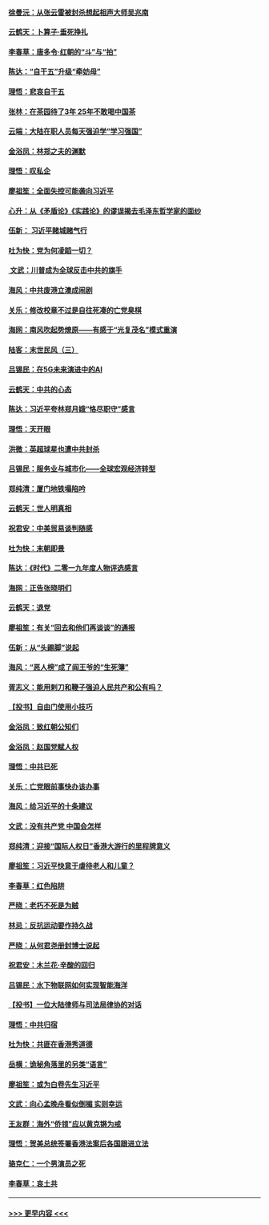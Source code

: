 #### [徐曼沅：从张云雷被封杀想起相声大师吴兆南](../pages/nsc993/n11741816.md?t=12250201) 
#### [云鹤天：卜算子‧垂死挣扎](../pages/nsc993/n11739956.md?t=12250201) 
#### [李春草：唐多令‧红朝的“斗”与“拍”](../pages/nsc993/n11739830.md?t=12250201) 
#### [陈达：“自干五”升级“牵妨母”](../pages/nsc993/n11739724.md?t=12250201) 
#### [理悟：悲哀自干五](../pages/nsc993/n11739547.md?t=12250201) 
#### [张林：在茶园待了3年 25年不敢喝中国茶](../pages/nsc993/n11739240.md?t=12250201) 
#### [云端：大陆在职人员每天强迫学“学习强国”](../pages/nsc993/n11738735.md?t=12250201) 
#### [金浴凤：林郑之夫的渊默](../pages/nsc993/n11737735.md?t=12250201) 
#### [理悟：叹私企](../pages/nsc993/n11737715.md?t=12250201) 
#### [廖祖笙：全面失控可能袭向习近平](../pages/nsc993/n11737704.md?t=12250201) 
#### [心升：从《矛盾论》《实践论》的谬误揭去毛泽东哲学家的面纱](../pages/nsc993/n11736962.md?t=12250201) 
#### [伍新： 习近平赌城赌气行](../pages/nsc993/n11736929.md?t=12250201) 
#### [吐为快：党为何凌蹈一切？](../pages/nsc993/n11736915.md?t=12250201) 
#### [ 文武：川普成为全球反击中共的旗手](../pages/nsc993/n11736882.md?t=12250201) 
#### [海风：中共废港立澳成闹剧](../pages/nsc993/n11735857.md?t=12250201) 
#### [关乐：修改校章不过是自往死凑的亡党臭棋](../pages/nsc993/n11735097.md?t=12250201) 
#### [海网：南风吹起势燎原——有感于“光复茂名”模式重演](../pages/nsc993/n11732308.md?t=12250201) 
#### [陆客：末世民风（三）](../pages/nsc993/n11732211.md?t=12250201) 
#### [吕锡民：在5G未来演进中的AI](../pages/nsc993/n11730010.md?t=12250201) 
#### [云鹤天：中共的心态](../pages/nsc993/n11729906.md?t=12250201) 
#### [陈达：习近平夸林郑月娥“恪尽职守”感言](../pages/nsc993/n11729881.md?t=12250201) 
#### [理悟：天开眼](../pages/nsc993/n11729699.md?t=12250201) 
#### [洪微：英超球星也遭中共封杀](../pages/nsc993/n11727243.md?t=12250201) 
#### [吕锡民：服务业与城市化——全球宏观经济转型](../pages/nsc993/n11725845.md?t=12250201) 
#### [郑纯清：厦门地铁塌陷吟](../pages/nsc993/n11725813.md?t=12250201) 
#### [云鹤天：世人明真相](../pages/nsc993/n11725621.md?t=12250201) 
#### [祝君安：中美贸易谈判随感](../pages/nsc993/n11725609.md?t=12250201) 
#### [吐为快：末朝即景](../pages/nsc993/n11723365.md?t=12250201) 
#### [陈达：《时代》二零一九年度人物评选感言](../pages/nsc993/n11723337.md?t=12250201) 
#### [海网：正告张晓明们](../pages/nsc993/n11723228.md?t=12250201) 
#### [云鹤天：退党](../pages/nsc993/n11723056.md?t=12250201) 
#### [廖祖笙：有关“回去和他们再谈谈”的通报](../pages/nsc993/n11722442.md?t=12250201) 
#### [伍新：从“头踢脚”说起](../pages/nsc993/n11722429.md?t=12250201) 
#### [海风：“恶人榜”成了阎王爷的“生死簿”](../pages/nsc993/n11722272.md?t=12250201) 
#### [胥志义：能用剌刀和鞭子强迫人民共产和公有吗？](../pages/nsc993/n11720569.md?t=12250201) 
#### [【投书】自由门使用小技巧](../pages/nsc993/n11720180.md?t=12250201) 
#### [金浴凤：致红朝公知们](../pages/nsc993/n11720563.md?t=12250201) 
#### [金浴凤：赵国党赋人权](../pages/nsc993/n11720533.md?t=12250201) 
#### [理悟：中共已死](../pages/nsc993/n11720233.md?t=12250201) 
#### [关乐：亡党眼前事快办该办事](../pages/nsc993/n11719160.md?t=12250201) 
#### [海风：给习近平的十条建议](../pages/nsc993/n11717616.md?t=12250201) 
#### [文武：没有共产党 中国会怎样](../pages/nsc993/n11717584.md?t=12250201) 
#### [郑纯清：迎接“国际人权日”香港大游行的里程牌意义](../pages/nsc993/n11717417.md?t=12250201) 
#### [廖祖笙：习近平快意于虐待老人和儿童？](../pages/nsc993/n11715313.md?t=12250201) 
#### [李春草：红色陷阱](../pages/nsc993/n11715029.md?t=12250201) 
#### [严晓：老朽不死是为贼](../pages/nsc993/n11712910.md?t=12250201) 
#### [林忌：反抗运动要作持久战](../pages/nsc993/n11712623.md?t=12250201) 
#### [严晓：从何君尧册封博士说起](../pages/nsc993/n11712465.md?t=12250201) 
#### [祝君安：木兰花·辛酸的回归](../pages/nsc993/n11712381.md?t=12250201) 
#### [吕锡民：水下物联网如何实现智能海洋](../pages/nsc993/n11711158.md?t=12250201) 
#### [【投书】一位大陆律师与司法局律协的对话](../pages/nsc993/n11709675.md?t=12250201) 
#### [理悟：中共归宿](../pages/nsc993/n11710059.md?t=12250201) 
#### [吐为快：共匪在香港秀道德](../pages/nsc993/n11709979.md?t=12250201) 
#### [岳横：诡秘角落里的另类“语言”](../pages/nsc993/n11709792.md?t=12250201) 
#### [廖祖笙：或为白卷先生习近平](../pages/nsc993/n11708330.md?t=12250201) 
#### [文武：向心孟晚舟看似倒楣 实则幸运](../pages/nsc993/n11708236.md?t=12250201) 
#### [王友群：海外“侨领”应以黄克锵为戒](../pages/nsc993/n11706176.md?t=12250201) 
#### [理悟：贺美总统签署香港法案后各国跟进立法](../pages/nsc993/n11706853.md?t=12250201) 
#### [骆克仁：一个男演员之死](../pages/nsc993/n11706677.md?t=12250201) 
#### [李春草：哀土共](../pages/nsc993/n11706255.md?t=12250201) 

----
#### [ >>> 更早内容 <<< ](../indexes/nsc993-earlier.md)
